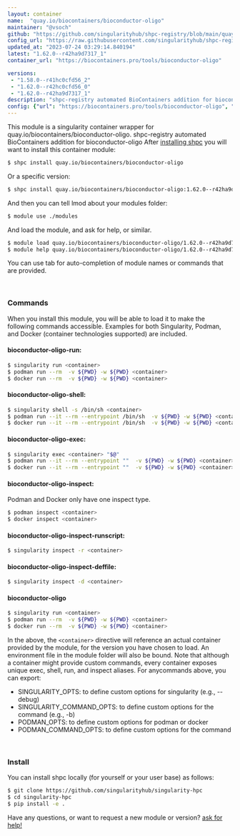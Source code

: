 ```yaml
---
layout: container
name:  "quay.io/biocontainers/bioconductor-oligo"
maintainer: "@vsoch"
github: "https://github.com/singularityhub/shpc-registry/blob/main/quay.io/biocontainers/bioconductor-oligo/container.yaml"
config_url: "https://raw.githubusercontent.com/singularityhub/shpc-registry/main/quay.io/biocontainers/bioconductor-oligo/container.yaml"
updated_at: "2023-07-24 03:29:14.840194"
latest: "1.62.0--r42ha9d7317_1"
container_url: "https://biocontainers.pro/tools/bioconductor-oligo"

versions:
 - "1.58.0--r41hc0cfd56_2"
 - "1.62.0--r42hc0cfd56_0"
 - "1.62.0--r42ha9d7317_1"
description: "shpc-registry automated BioContainers addition for bioconductor-oligo"
config: {"url": "https://biocontainers.pro/tools/bioconductor-oligo", "maintainer": "@vsoch", "description": "shpc-registry automated BioContainers addition for bioconductor-oligo", "latest": {"1.62.0--r42ha9d7317_1": "sha256:beabac364a6fb0994141f72db4e4ee129ebece1526ea8af646046ee2690d9413"}, "tags": {"1.58.0--r41hc0cfd56_2": "sha256:16cbc6cd7914d0b9e33c3de46e849cd37a6d1fe28f7f563d87ea7e211170be40", "1.62.0--r42hc0cfd56_0": "sha256:2f368d7d2c8c62ca2442be07f61ca9fa5aa346a8757799fe9abe0a5f451ddb76", "1.62.0--r42ha9d7317_1": "sha256:beabac364a6fb0994141f72db4e4ee129ebece1526ea8af646046ee2690d9413"}, "docker": "quay.io/biocontainers/bioconductor-oligo"}
---
```


This module is a singularity container wrapper for quay.io/biocontainers/bioconductor-oligo.
shpc-registry automated BioContainers addition for bioconductor-oligo
After [installing shpc](#install) you will want to install this container module:


```bash
$ shpc install quay.io/biocontainers/bioconductor-oligo
```

Or a specific version:

```bash
$ shpc install quay.io/biocontainers/bioconductor-oligo:1.62.0--r42ha9d7317_1
```

And then you can tell lmod about your modules folder:

```bash
$ module use ./modules
```

And load the module, and ask for help, or similar.

```bash
$ module load quay.io/biocontainers/bioconductor-oligo/1.62.0--r42ha9d7317_1
$ module help quay.io/biocontainers/bioconductor-oligo/1.62.0--r42ha9d7317_1
```

You can use tab for auto-completion of module names or commands that are provided.

<br>

### Commands

When you install this module, you will be able to load it to make the following commands accessible.
Examples for both Singularity, Podman, and Docker (container technologies supported) are included.

#### bioconductor-oligo-run:

```bash
$ singularity run <container>
$ podman run --rm  -v ${PWD} -w ${PWD} <container>
$ docker run --rm  -v ${PWD} -w ${PWD} <container>
```

#### bioconductor-oligo-shell:

```bash
$ singularity shell -s /bin/sh <container>
$ podman run --it --rm --entrypoint /bin/sh  -v ${PWD} -w ${PWD} <container>
$ docker run --it --rm --entrypoint /bin/sh  -v ${PWD} -w ${PWD} <container>
```

#### bioconductor-oligo-exec:

```bash
$ singularity exec <container> "$@"
$ podman run --it --rm --entrypoint ""  -v ${PWD} -w ${PWD} <container> "$@"
$ docker run --it --rm --entrypoint ""  -v ${PWD} -w ${PWD} <container> "$@"
```

#### bioconductor-oligo-inspect:

Podman and Docker only have one inspect type.

```bash
$ podman inspect <container>
$ docker inspect <container>
```

#### bioconductor-oligo-inspect-runscript:

```bash
$ singularity inspect -r <container>
```

#### bioconductor-oligo-inspect-deffile:

```bash
$ singularity inspect -d <container>
```



#### bioconductor-oligo

```bash
$ singularity run <container>
$ podman run --rm  -v ${PWD} -w ${PWD} <container>
$ docker run --rm  -v ${PWD} -w ${PWD} <container>
```


In the above, the `<container>` directive will reference an actual container provided
by the module, for the version you have chosen to load. An environment file in the
module folder will also be bound. Note that although a container
might provide custom commands, every container exposes unique exec, shell, run, and
inspect aliases. For anycommands above, you can export:

 - SINGULARITY_OPTS: to define custom options for singularity (e.g., --debug)
 - SINGULARITY_COMMAND_OPTS: to define custom options for the command (e.g., -b)
 - PODMAN_OPTS: to define custom options for podman or docker
 - PODMAN_COMMAND_OPTS: to define custom options for the command

<br>

### Install

You can install shpc locally (for yourself or your user base) as follows:

```bash
$ git clone https://github.com/singularityhub/singularity-hpc
$ cd singularity-hpc
$ pip install -e .
```

Have any questions, or want to request a new module or version? [ask for help!](https://github.com/singularityhub/singularity-hpc/issues)